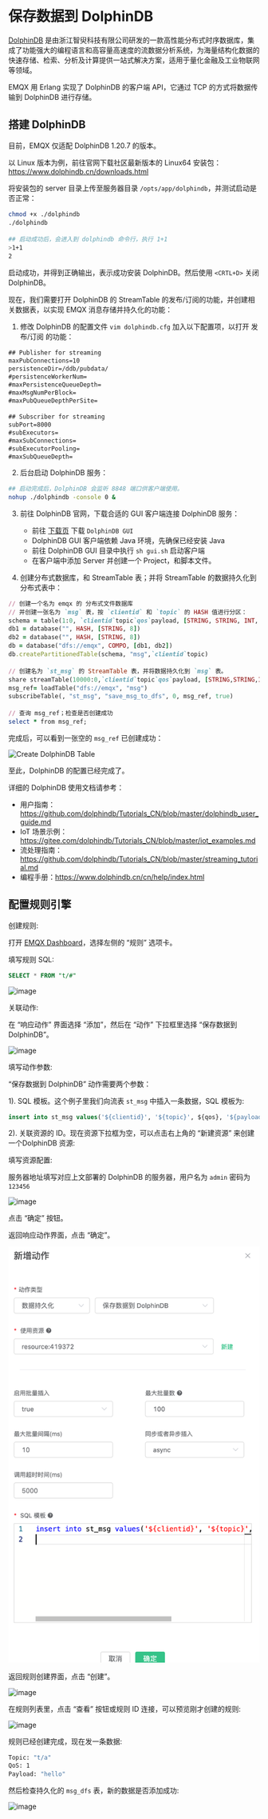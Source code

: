 # 保存数据到 DolphinDB

[DolphinDB](https://www.dolphindb.cn) 是由浙江智臾科技有限公司研发的一款高性能分布式时序数据库，集成了功能强大的编程语言和高容量高速度的流数据分析系统，为海量结构化数据的快速存储、检索、分析及计算提供一站式解决方案，适用于量化金融及工业物联网等领域。

EMQX 用 Erlang 实现了 DolphinDB 的客户端 API，它通过 TCP 的方式将数据传输到 DolphinDB 进行存储。

## 搭建 DolphinDB

目前，EMQX 仅适配 DolphinDB 1.20.7 的版本。

以 Linux 版本为例，前往官网下载社区最新版本的 Linux64 安装包：https://www.dolphindb.cn/downloads.html

将安装包的 server 目录上传至服务器目录 `/opts/app/dolphindb`，并测试启动是否正常：

```bash
chmod +x ./dolphindb
./dolphindb

## 启动成功后，会进入到 dolphindb 命令行，执行 1+1
>1+1
2
```

启动成功，并得到正确输出，表示成功安装 DolphinDB。然后使用 `<CRTL+D>` 关闭 DolphinDB。

现在，我们需要打开 DolphinDB 的 StreamTable 的发布/订阅的功能，并创建相关数据表，以实现 EMQX 消息存储并持久化的功能：

1. 修改 DolphinDB 的配置文件 `vim dolphindb.cfg` 加入以下配置项，以打开 发布/订阅 的功能：
``` properties
## Publisher for streaming
maxPubConnections=10
persistenceDir=/ddb/pubdata/
#persistenceWorkerNum=
#maxPersistenceQueueDepth=
#maxMsgNumPerBlock=
#maxPubQueueDepthPerSite=

## Subscriber for streaming
subPort=8000
#subExecutors=
#maxSubConnections=
#subExecutorPooling=
#maxSubQueueDepth=
```

2. 后台启动 DolphinDB 服务：
```bash
## 启动完成后，DolphinDB 会监听 8848 端口供客户端使用。
nohup ./dolphindb -console 0 &
```

3. 前往 DolphinDB 官网，下载合适的 GUI 客户端连接 DolphinDB 服务：
    - 前往 [下载页](http://www.dolphindb.cn/alone/alone.php?id=10) 下载 `DolphinDB GUI`
    - DolphinDB GUI 客户端依赖 Java 环境，先确保已经安装 Java
    - 前往 DolphinDB GUI 目录中执行 `sh gui.sh` 启动客户端
    - 在客户端中添加 Server 并创建一个 Project，和脚本文件。

4. 创建分布式数据库，和 StreamTable 表；并将 StreamTable 的数据持久化到分布式表中：
```ruby
// 创建一个名为 emqx 的 分布式文件数据库
// 并创建一张名为 `msg` 表，按 `clientid` 和 `topic` 的 HASH 值进行分区：
schema = table(1:0, `clientid`topic`qos`payload, [STRING, STRING, INT, STRING])
db1 = database("", HASH, [STRING, 8])
db2 = database("", HASH, [STRING, 8])
db = database("dfs://emqx", COMPO, [db1, db2])
db.createPartitionedTable(schema, "msg",`clientid`topic)

// 创建名为 `st_msg` 的 StreamTable 表，并将数据持久化到 `msg` 表。
share streamTable(10000:0,`clientid`topic`qos`payload, [STRING,STRING,INT,STRING]) as st_msg
msg_ref= loadTable("dfs://emqx", "msg")
subscribeTable(, "st_msg", "save_msg_to_dfs", 0, msg_ref, true)

// 查询 msg_ref；检查是否创建成功
select * from msg_ref;
```
完成后，可以看到一张空的 `msg_ref` 已创建成功：

![Create DolphinDB Table](./assets/rule-engine/dolphin_create_tab.jpg)

至此，DolphinDB 的配置已经完成了。

详细的 DolphinDB 使用文档请参考：
- 用户指南：https://github.com/dolphindb/Tutorials_CN/blob/master/dolphindb_user_guide.md
- IoT 场景示例：https://gitee.com/dolphindb/Tutorials_CN/blob/master/iot_examples.md
- 流处理指南：https://github.com/dolphindb/Tutorials_CN/blob/master/streaming_tutorial.md
- 编程手册：https://www.dolphindb.cn/cn/help/index.html

## 配置规则引擎

创建规则:

打开 [EMQX Dashboard](http://127.0.0.1:18083/#/rules)，选择左侧的 “规则” 选项卡。

填写规则 SQL:

```sql
SELECT * FROM "t/#"
```

![image](./assets/rule-engine/rule_sql.png)

关联动作:

在 “响应动作” 界面选择 “添加”，然后在 “动作” 下拉框里选择 “保存数据到 DolphinDB”。

![image](./assets/rule-engine/dolphin_action_1.jpg)

填写动作参数:

“保存数据到 DolphinDB” 动作需要两个参数：

1). SQL 模板。这个例子里我们向流表 `st_msg` 中插入一条数据，SQL 模板为:

```sql
insert into st_msg values('${clientid}', '${topic}', ${qos}, '${payload}')
```

2). 关联资源的 ID。现在资源下拉框为空，可以点击右上角的 “新建资源” 来创建一个DolphinDB 资源:

填写资源配置:

服务器地址填写对应上文部署的 DolphinDB 的服务器，用户名为 `admin` 密码为 `123456`

![image](./assets/rule-engine/dolphin_res_1.jpg)

点击 “确定” 按钮。

返回响应动作界面，点击 “确定”。

![image](./assets/rule-engine/dolphin_action_2.jpg)

返回规则创建界面，点击 “创建”。

![image](./assets/rule-engine/dolphin_action_3.jpg)

在规则列表里，点击 “查看” 按钮或规则 ID 连接，可以预览刚才创建的规则:

![image](./assets/rule-engine/dolphin_overview.jpg)

规则已经创建完成，现在发一条数据:

```bash
Topic: "t/a"
QoS: 1
Payload: "hello"
```

然后检查持久化的 `msg_dfs` 表，新的数据是否添加成功:

![image](./assets/rule-engine/dolphin_result.jpg)
